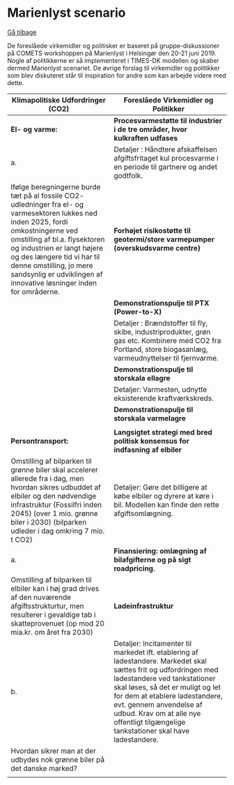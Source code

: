 ﻿<a name="marienlyst"></a>
# Marienlyst scenario
[Gå tilbage](#scenariebeskrivelser)

De foreslåede virkemidler og politisker er baseret på gruppe-diskussioner på COMETS workshoppen på Marienlyst i Helsingør den 20-21 juni 2019. Nogle af politikkerne er så implementeret i TIMES-DK modellen og skaber dermed Marienlyst scenariet. De øvrige forslag til virkemidler og politikker som blev diskuteret står til inspiration for andre som kan arbejde videre med dette.

| Klimapolitiske Udfordringer (CO2) | **Foreslåede Virkemidler og Politikker** |
|-------------------------------------------------------------------------------------------------------------------------------------------------------------------------------------------------------------------------------------------------------------------------------------------------------------------------------------|--------------------------------------------------------------------------------------------------------------------------------------------------------------------------------------------------------------------------------------------------------------------------------------------------------------------------------------------|
| **El- og varme:**    | **Procesvarmestøtte til industrier i de tre områder, hvor kulkraften udfases** |
| a. | Detaljer : Håndtere afskaffelsen afgiftsfritaget kul procesvarme i en periode til gartnere og andet godtfolk. |
| Ifølge beregningerne burde tæt på al fossile CO2- udledninger fra el- og varmesektoren lukkes ned inden 2025, fordi omkostningerne ved omstilling af bl.a. flysektoren og industrien er langt højere og des længere tid vi har til denne omstilling, jo mere sandsynlig er udviklingen af innovative løsninger inden for områderne. | **Forhøjet risikostøtte til geotermi/store varmepumper (overskudsvarme centre)** |
|  | **Demonstrationspulje til PTX (Power-to-X)**     |
|  | Detaljer : Brændstoffer til fly, skibe, industriprodukter, grøn gas etc. Kombinere med CO2 fra Portland, store biogasanlæg, varmeudnyttelser til fjernvarme. |
|  | **Demonstrationspulje til storskala ellagre** |
|  | Detaljer: Varmesten, udnytte eksisterende kraftværkskreds. |
|  | **Demonstrationspulje til storskala varmelagre** |
|  |  |
| **Persontransport:** | **Langsigtet strategi med bred politisk konsensus for indfasning af elbiler** |
| Omstilling af bilparken til grønne biler skal accelerer allerede fra i dag, men hvordan sikres udbuddet af elbiler og den nødvendige infrastruktur (Fossilfri inden 2045) (over 1 mio. grønne biler i 2030) (bilparken udleder i dag omkring 7 mio. t CO2) | Detaljer: Gøre det billigere at købe elbiler og dyrere at køre i bil. Modellen kan finde den rette afgiftsomlægning. |
| a. | **Finansiering: omlægning af bilafgifterne og på sigt roadpricing.** |
| Omstilling af bilparken til elbiler kan i høj grad drives af den nuværende afgiftsstrukturtur, men resulterer i gevaldige tab i skatteprovenuet (op mod 20 mia.kr. om året fra 2030) | **Ladeinfrastruktur** |
| b. | Detaljer: Incitamenter til markedet ift. etablering af ladestandere. Markedet skal sættes frit og udfordringen med ladestandere ved tankstationer skal løses, så det er muligt og let for dem at etablere ladestandere, evt. gennem anvendelse af udbud. Krav om at alle nye offentligt tilgængelige tankstationer skal have ladestandere. |
| Hvordan sikrer man at der udbydes nok grønne biler på det danske marked? |  |
|  |  |